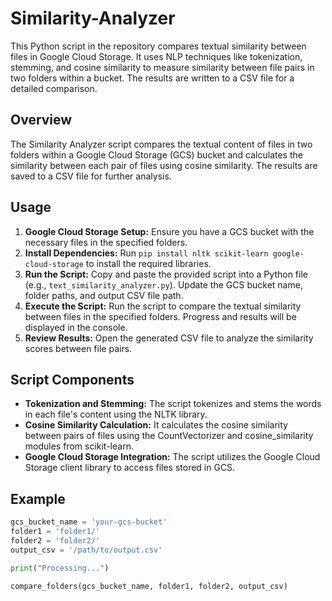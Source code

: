 # Similarity-Analyzer
This Python script in the repository compares textual similarity between files in Google Cloud Storage. It uses NLP techniques like tokenization, stemming, and cosine similarity to measure similarity between file pairs in two folders within a bucket. The results are written to a CSV file for a detailed comparison.

## Overview
The Similarity Analyzer script compares the textual content of files in two folders within a Google Cloud Storage (GCS) bucket and calculates the similarity between each pair of files using cosine similarity. The results are saved to a CSV file for further analysis.

## Usage
1. **Google Cloud Storage Setup:** Ensure you have a GCS bucket with the necessary files in the specified folders.
2. **Install Dependencies:** Run `pip install nltk scikit-learn google-cloud-storage` to install the required libraries.
3. **Run the Script:** Copy and paste the provided script into a Python file (e.g., `text_similarity_analyzer.py`). Update the GCS bucket name, folder paths, and output CSV file path.
4. **Execute the Script:** Run the script to compare the textual similarity between files in the specified folders. Progress and results will be displayed in the console.
5. **Review Results:** Open the generated CSV file to analyze the similarity scores between file pairs.

## Script Components
- **Tokenization and Stemming:** The script tokenizes and stems the words in each file's content using the NLTK library.
- **Cosine Similarity Calculation:** It calculates the cosine similarity between pairs of files using the CountVectorizer and cosine_similarity modules from scikit-learn.
- **Google Cloud Storage Integration:** The script utilizes the Google Cloud Storage client library to access files stored in GCS.

## Example
```python
gcs_bucket_name = 'your-gcs-bucket'
folder1 = 'folder1/'
folder2 = 'folder2/'
output_csv = '/path/to/output.csv'

print("Processing...")

compare_folders(gcs_bucket_name, folder1, folder2, output_csv)
